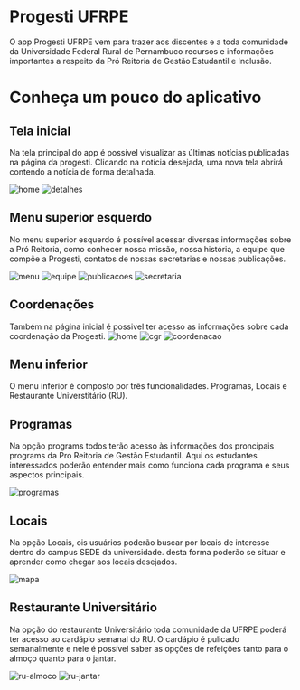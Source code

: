# Progesti UFRPE

O app Progesti UFRPE vem para trazer aos discentes e a toda comunidade da Universidade Federal Rural de Pernambuco recursos  e informações importantes a respeito da Pró Reitoria de Gestão Estudantil e Inclusão.

# Conheça um pouco do aplicativo

## Tela inicial

Na tela principal do app é possível visualizar as últimas notícias publicadas na página da progesti. Clicando na notícia desejada, uma nova tela abrirá contendo a notícia de forma detalhada.

![home](https://user-images.githubusercontent.com/40172654/95687953-14d34480-0bdd-11eb-8369-d07f5e9ee57e.png)
![detalhes](https://user-images.githubusercontent.com/40172654/95687950-143aae00-0bdd-11eb-83a6-4c700cc03526.png)

## Menu superior esquerdo

No menu superior esquerdo é possível acessar diversas informações sobre a Pró Reitoria, como conhecer nossa missão, nossa história, a equipe que compõe a Progesti, contatos de nossas secretarias e nossas publicações.

![menu](https://user-images.githubusercontent.com/40172654/95687956-156bdb00-0bdd-11eb-878e-5f8ec92bf840.png)
![equipe](https://user-images.githubusercontent.com/40172654/95687952-14d34480-0bdd-11eb-8a09-78e98daf72fb.png)
![publicacoes](https://user-images.githubusercontent.com/40172654/95687959-16047180-0bdd-11eb-810a-a4ffe950dbe9.png)
![secretaria](https://user-images.githubusercontent.com/40172654/95687963-169d0800-0bdd-11eb-8179-7128f00b33d8.png)

## Coordenações

Também na página inicial é possivel ter acesso as informações sobre cada coordenação da Progesti.
![home](https://user-images.githubusercontent.com/40172654/95687953-14d34480-0bdd-11eb-8369-d07f5e9ee57e.png)
![cgr](https://user-images.githubusercontent.com/40172654/95687946-11d85400-0bdd-11eb-8190-94f98fffda71.png)
![coordenacao](https://user-images.githubusercontent.com/40172654/95687948-13098100-0bdd-11eb-89db-272d798997eb.png)

## Menu inferior

O menu inferior é composto por três funcionalidades. Programas, Locais e Restaurante Universtitário (RU).

## Programas

Na opção programs todos terão acesso às informações dos proncipais programs da Pro Reitoria de Gestão Estudantil. Aqui os estudantes interessados poderão entender mais como funciona cada programa e seus aspectos principais.

![programas](https://user-images.githubusercontent.com/40172654/95687958-16047180-0bdd-11eb-9ab9-4acc8ec31528.png)

## Locais
Na opção Locais, ois usuários poderão buscar por locais de interesse dentro do campus SEDE da universidade. desta forma poderão se situar e aprender como chegar aos locais desejados.

![mapa](https://user-images.githubusercontent.com/40172654/95687954-156bdb00-0bdd-11eb-8829-830cac9e3b21.png)

## Restaurante Universitário
Na opção do restaurante Universitário toda comunidade da UFRPE poderá ter acesso ao cardápio semanal do RU. O cardápio é pulicado semanalmente e nele é possível saber as opções de refeições tanto para o almoço quanto para o jantar.

![ru-almoco](https://user-images.githubusercontent.com/40172654/95687960-169d0800-0bdd-11eb-83dc-a67d31e93a57.png)
![ru-jantar](https://user-images.githubusercontent.com/40172654/95687961-169d0800-0bdd-11eb-8005-c158f40116e6.png)
